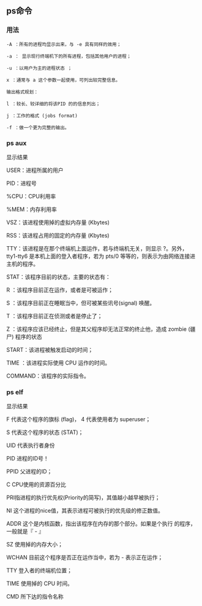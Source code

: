 ## ps命令

### 用法
```
-A ：所有的进程均显示出来，与 -e 具有同样的效用；

-a ： 显示现行终端机下的所有进程，包括其他用户的进程；

-u ：以用户为主的进程状态 ；

x ：通常与 a 这个参数一起使用，可列出较完整信息。

输出格式规划：

l ：较长、较详细的将该PID 的的信息列出；

j ：工作的格式 (jobs format)

-f ：做一个更为完整的输出。
```
### ps aux

显示结果

USER：进程所属的用户

PID：进程号

%CPU：CPU利用率

%MEM：内存利用率

VSZ：该进程使用掉的虚拟内存量 (Kbytes)

RSS：该进程占用的固定的内存量 (Kbytes)

TTY：该进程是在那个终端机上面运作，若与终端机无关，则显示 ?。另外， tty1-tty6 是本机上面的登入者程序，若为 pts/0 等等的，则表示为由网络连接进主机的程序。

STAT：该程序目前的状态，主要的状态有：

R ：该程序目前正在运作，或者是可被运作；

S ：该程序目前正在睡眠当中，但可被某些讯号(signal) 唤醒。

T ：该程序目前正在侦测或者是停止了；

Z ：该程序应该已经终止，但是其父程序却无法正常的终止他，造成 zombie (疆尸) 程序的状态

START：该进程被触发启动的时间；

TIME ：该进程实际使用 CPU 运作的时间。

COMMAND：该程序的实际指令。

### ps elf



显示结果

F 代表这个程序的旗标 (flag)， 4 代表使用者为 superuser；

S 代表这个程序的状态 (STAT)；

UID 代表执行者身份

PID 进程的ID号！

PPID 父进程的ID；

C CPU使用的资源百分比

PRI指进程的执行优先权(Priority的简写)，其值越小越早被执行；

NI 这个进程的nice值，其表示进程可被执行的优先级的修正数值。

ADDR 这个是内核函数，指出该程序在内存的那个部分。如果是个执行 的程序，一般就是『 - 』

SZ 使用掉的内存大小；

WCHAN 目前这个程序是否正在运作当中，若为 - 表示正在运作；

TTY 登入者的终端机位置；

TIME 使用掉的 CPU 时间。

CMD 所下达的指令名称
